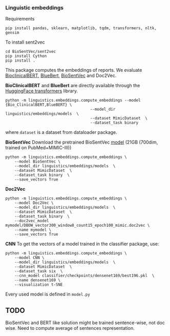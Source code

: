 ### Linguistic embeddings
Requirements
```
pip install pandas, sklearn, matplotlib, tqdm, transformers, nltk, gensim
```

To install sent2vec

```
cd BioSentVec/sent2vec
pip install Cython
pip install .
```

This package computes the embeddings of reports. We evaluate [BioclinicalBERT](https://github.com/EmilyAlsentzer/clinicalBERT/), 
[BlueBert](https://github.com/ncbi-nlp/bluebert/), [BioSentVec](https://github.com/ncbi-nlp/BioSentVec) and Doc2Vec.

<b>BioClinicalBERT</b> and <b>BlueBert</b> are directly available through the [HuggingFace transformers](https://github.com/huggingface/transformers) library.
```
python -m linguistics.embeddings.compute_embeddings --model {Bio_ClinicalBERT,BlueBERT} \
                                     --model_dir linguistics/embeddings/models  \
                                     --dataset MimicDataset  \
                                     --dataset_task binary  
```
where `dataset` is a dataset from dataloader package.

<b>BioSentVec</b>
Download the pretrained BioSentVec [model](https://ftp.ncbi.nlm.nih.gov/pub/lu/Suppl/BioSentVec/BioSentVec_PubMed_MIMICIII-bigram_d700.bin) (21GB (700dim, trained on PubMed+MIMIC-III))
```
python -m linguistics.embeddings.compute_embeddings \
    --model BioSentVec \
    --model_dir linguistics/embeddings/models  \
    --dataset MimicDataset  \
    --dataset_task binary  \
    --save_vectors True 
```

<b>Doc2Vec</b>
```
python -m linguistics.embeddings.compute_embeddings \
    --model Doc2Vec \
    --model_dir linguistics/embeddings/models  \
    --dataset MimicDataset  \
    --dataset_task binary  \
    --doc2vec_model mymodel/DBOW_vector300_window8_count15_epoch100_mimic.doc2vec \
    --name mymodel \
    --save_vectors True 
```

<b>CNN</b>
To get the vectors of a model trained in the classifier package, use:
```
python -m linguistics.embeddings.compute_embeddings \
    --model CNN \
    --model_dir linguistics/embeddings/models  \
    --dataset MimicDataset  \
    --dataset_task six  \
    --cnn_model classifier/checkpoints/densenet169/best196.pkl  \
    --name densenet169 \
    --visualization t-SNE
```
Every used model is defined in `model.py`

## TODO
BioSentVec and BERT like solution might be trained sentence-wise, not doc wise. Need to compute average of sentences representation.
